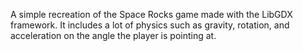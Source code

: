 A simple recreation of the Space Rocks game made with the LibGDX framework. It includes a lot of physics such as gravity, rotation, and acceleration on the angle the player is pointing at. 
